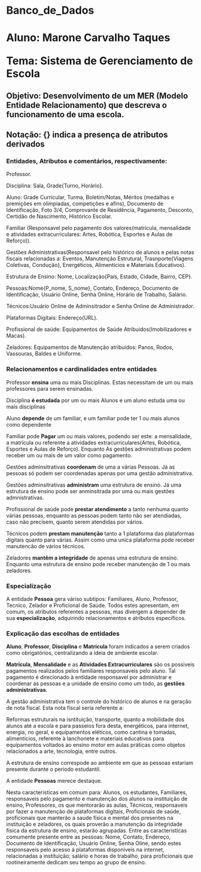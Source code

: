 # Banco_de_Dados
<h1>
<p>Aluno: Marone Carvalho Taques</p>
<p>Tema: Sistema de Gerenciamento de Escola</p>
</h1>

<h2>Objetivo: Desenvolvimento de um MER (Modelo Entidade Relacionamento) que descreva o funcionamento de uma escola.</h2>


<h2>Notação: {} indica a presença de atributos derivados</h2>

<h3>Entidades, Atributos e comentários, respectivamente:</h3>

<p>Professor.
<p> Disciplina: Sala, Grade{Turno, Horário}.
<p>Aluno: Grade Curricular, Turma, Boletim/Notas, Méritos (medalhas e premições em olimpiadas, competições e afins), Documento de Identificação, Foto 3/4, Comprovante de Residência, Pagamento, Desconto, Certidão de Nascimento, Histórico Escolar.
<p>Familiar (Responsavel pelo pagamento dos valores(matrícula, mensalidade e atividades extracurriculares: Artes, Robótica, Esportes e Aulas de Reforço)).
<p> Gestões Administrativas(Responsavel pelo histórico de alunos e pelas notas fiscais relacionadas a: Eventos, Manutenção Estrutural, Trasnporte{Viagens Coletivas, Condução}, Energéticos, Alimentícios e Materiais Educativos).
<p>Estrutura de Ensino: Nome, Localização{País, Estado, Cidade, Bairro, CEP}.
<p>Pessoas:Nome{P_nome, S_nome}, Contato, Endereço, Documento de Identificação, Usuário Online, Senha Online, Horário de Trabalho, Salário.
<p>Técnicos:Usuário Online de Adminsitrador e Senha Online de Administrador.
<p>Plataformas Digitais: Endereço(URL).
<p>Profissional de saúde: Equipamentos de Saúde Atribuidos(Imobilizadores e Macas).
<p>Zeladores: Equipamentos de Manutenção atribuidos: Panos, Rodos, Vassouras, Baldes e Uniforme.

<h3>Relacionamentos e cardinalidades entre entidades</h3>

<p> Professor <b>ensina</b> uma ou mais Disciplinas. Estas necessitam de um ou mais professores para serem ensinadas.
<p> Disciplina <b>é estudada</b> por um ou mais Alunos e um aluno estuda uma ou mais disciplinas
<p> Aluno <b>depende</b> de um familiar, e um familiar pode ter 1 ou mais alunos como dependente
<p> Familiar pode <b>Pagar</b> um ou mais valores, podendo ser este: a mensalidade, a matrícula ou referente a atividades extracurriculares(Artes, Robótica, Esportes e Aulas de Reforço). Enquanto As gestões administrativas podem receber um ou mais de um valor como pagamento.
<p> Gestões adminsitrativas <b>coordenam</b> de uma a várias Pessoas. Já as pessoas só podem ser coordenadas apenas por uma gestão administrativa.
<p> Gestões adminsitrativas <b>administram</b> uma estrutura de ensino. Já uma estrutura de ensino pode ser anminsitrada por uma ou mais gestões admnistrativas.
<p> Profissional de saúde pode <b>prestar atendimento</b> a tanto nenhuma quanto várias pessoas, enquanto as pessoas podem tanto não ser atendiadas, caso não precisem, quanto serem atendidas por vários.
<p>Técnicos podem <b>prestam manutenção</b> tanto a 1 plataforma das plataformas digitais quanto para várias. Assim como uma unica plataforma pode receber manutencão de vários técnicos.
<p>Zeladores <b>mantêm a integridade</b> de apenas uma estrutura de ensino. Enquanto uma estrutura de ensino pode receber manutenção de 1 ou mais zeladores.

<h3>Especialização</h3>
<p> A entidade <b>Pessoa</b> gera váriso subtipos: Familiares, Aluno, Professor, Tecnico, Zelador e Proficional de Saúde. Todos estes apresentam, em comum, os atributos referentes a pessoas, mas divergem a depender de sua <b>especialização</b>, adquirindo relacionamentos e atributos específicos.

<h3>Explicação das escolhas de entidades</h3>

<p><b>Aluno</b>, <b>Professor</b>, <b>Disciplina</b> e <b>Matrícula</b> foram indicados a serem criados como obrigatórios, centralizando a ideia de ambiente escolar.</p>

<p><b>Matrícula</b>, <b>Mensalidade</b> e as <b>Atividades Extracurriculares</b> são os possiveis pagamentos realizados pelos familiares responsaveis pelo aluno. Tal pagamento é direcionado à entidade responsavel por administrar e coordenar as pessoas e a unidade de ensino como um todo, as <b>gestões administrativas</b>.</p>

<p>A gestão administrativa tem o controle do histórico de alunos e na geração de nota fiscal. Esta nota fiscal seria referente a:</p>

<p>Reformas estruturais na isntituição, transporte, quanto a mobilidade dos alunos até a escola e para passeios fora desta, energéticos, para internet, energia, no geral, e equipamentos eléticos, como cantina e tomadas, alimentícios, referente à lanchonete e materiais educativos para equipamentos voltados ao ensino motor em aulas práticas como objetos relacionados a arte, tecnologia, entre outros.</p>

<p>A estrutura de ensino correspode ao ambiente em que as pessoas estariam presente durante o periodo estudantil.</p>

<p>A entidade <b>Pessoas</b> merece destaque.</p>

<p>Nesta caracteristicas em comum para: Alunos, os estudantes, Familiares, responsaveis pelo pagamento e manutenção dos alunos na instituição de ensino, Professores, os que mentorarão as aulas, Técnicos, responsaveis por fazer a manutenção de plataformas digitais, Proficionais de saúde, proficionais que manterão a saude física e mental dos presentes na instituição e zeladores, os quais proverão a manutenção da integridade física da estrutura de ensino, estarão agrupadas. Entre as caracteristicas comumente presente entre as pessoas: Nome, Contato, Endereço, Documento de Identificação, Usuário Online, Senha Oline, sendo estes responsaveis pelo acesso á plataformas disponiveis na internet, relacionadas a instituição; salário e horas de trabalho, para proficionais que rootineiramente dedicam seu tempo ao grupo de ensino. </p>